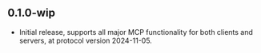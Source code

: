 ## 0.1.0-wip

- Initial release, supports all major MCP functionality for both clients and
  servers, at protocol version 2024-11-05.

